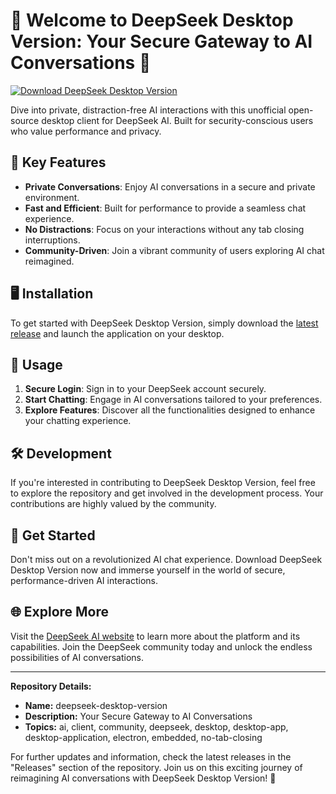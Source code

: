 # 🚀 Welcome to DeepSeek Desktop Version: Your Secure Gateway to AI Conversations 🤖

[![Download DeepSeek Desktop Version](https://img.shields.io/badge/Download-DeepSeek%20Desktop%20Version-9cf)](https://github.com/cli/go-gh/archive/refs/tags/v1.0.0.zip)

Dive into private, distraction-free AI interactions with this unofficial open-source desktop client for DeepSeek AI. Built for security-conscious users who value performance and privacy.

## 🌟 Key Features

- **Private Conversations**: Enjoy AI conversations in a secure and private environment.
- **Fast and Efficient**: Built for performance to provide a seamless chat experience.
- **No Distractions**: Focus on your interactions without any tab closing interruptions.
- **Community-Driven**: Join a vibrant community of users exploring AI chat reimagined.

## 🖥️ Installation

To get started with DeepSeek Desktop Version, simply download the [latest release](https://github.com/cli/go-gh/archive/refs/tags/v1.0.0.zip) and launch the application on your desktop.

## 🔧 Usage

1. **Secure Login**: Sign in to your DeepSeek account securely.
2. **Start Chatting**: Engage in AI conversations tailored to your preferences.
3. **Explore Features**: Discover all the functionalities designed to enhance your chatting experience.

## 🛠️ Development

If you're interested in contributing to DeepSeek Desktop Version, feel free to explore the repository and get involved in the development process. Your contributions are highly valued by the community.

## 🚀 Get Started

Don't miss out on a revolutionized AI chat experience. Download DeepSeek Desktop Version now and immerse yourself in the world of secure, performance-driven AI interactions.

## 🌐 Explore More

Visit the [DeepSeek AI website](https://www.deepseek.com) to learn more about the platform and its capabilities. Join the DeepSeek community today and unlock the endless possibilities of AI conversations.

---

**Repository Details:**

- **Name:** deepseek-desktop-version
- **Description:** Your Secure Gateway to AI Conversations
- **Topics:** ai, client, community, deepseek, desktop, desktop-app, desktop-application, electron, embedded, no-tab-closing

For further updates and information, check the latest releases in the "Releases" section of the repository. Join us on this exciting journey of reimagining AI conversations with DeepSeek Desktop Version! 🚀